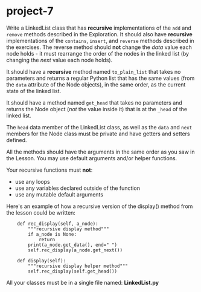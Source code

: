 # project-7

Write a LinkedList class that has **recursive** implementations of the `add` and `remove` methods described in the Exploration.  It should also have **recursive** implementations of the `contains`, `insert`, and `reverse` methods described in the exercises.  The reverse method should **not** change the _data_ value each node holds - it must rearrange the order of the nodes in the linked list (by changing the _next_ value each node holds).

It should have a **recursive** method named `to_plain_list` that takes no parameters and returns a regular Python list that has the same values (from the `data` attribute of the Node objects), in the same order, as the current state of the linked list.

It should have a method named `get_head` that takes no parameters and returns the Node object (_not_ the value inside it) that is at the `_head` of the linked list.

The `head` data member of the LinkedList class, as well as the `data` and `next` members for the Node class must be private and have getters and setters defined.

All the methods should have the arguments in the same order as you saw in the Lesson. You may use default arguments and/or helper functions. 

Your recursive functions must **not**:
* use any loops
* use any variables declared outside of the function
* use any mutable default arguments

Here's an example of how a recursive version of the display() method from the lesson could be written:
```
    def rec_display(self, a_node):
        """recursive display method"""
        if a_node is None:
            return
        print(a_node.get_data(), end=" ")
        self.rec_display(a_node.get_next())

    def display(self):
        """recursive display helper method"""
        self.rec_display(self.get_head())
```

All your classes must be in a single file named: **LinkedList.py**
